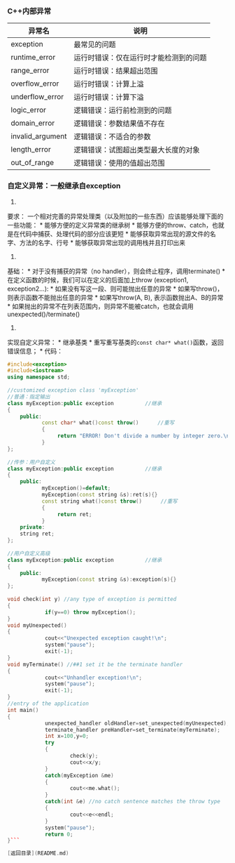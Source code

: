 ### C++内部异常
| 异常名 | 说明 |
| -- | -- |
| exception | 最常见的问题 |
| runtime_error | 运行时错误：仅在运行时才能检测到的问题 |
| range_error | 运行时错误：结果超出范围 |
| overflow_error | 运行时错误：计算上溢 |
| underflow_error | 运行时错误：计算下溢 |
| logic_error | 逻辑错误：运行前检测到的问题 |
| domain_error | 逻辑错误：参数结果值不存在 |
| invalid_argument | 逻辑错误：不适合的参数 |
| length_error | 逻辑错误：试图超出类型最大长度的对象 |
| out_of_range | 逻辑错误：使用的值超出范围 |


### 自定义异常：一般继承自exception

1. 
要求：
一个相对完善的异常处理类（以及附加的一些东西）应该能够处理下面的一些功能：
    * 
能够方便的定义异常类的继承树
    * 
 能够方便的throw、catch，也就是在代码中捕获、处理代码的部分应该更短
    * 
能够获取异常出现的源文件的名字、方法的名字、行号
    * 
能够获取异常出现的调用栈并且打印出来

1. 
基础：
    * 
对于没有捕获的异常（no handler），则会终止程序，调用terminate()
    * 
在定义函数的时候，我们可以在定义的后面加上throw (exception1, exception2…):
        * 
如果没有写这一段、则可能抛出任意的异常
        * 
如果写throw()，则表示函数不能抛出任意的异常
        * 
如果写throw(A, B), 表示函数抛出A、B的异常
    * 
如果抛出的异常不在列表范围内，则异常不能被catch，也就会调用unexpected()/terminate()

1. 
实现自定义异常：
    * 
继承基类
    * 
重写重写基类的```const char* what()```函数，返回错误信息；
    * 
代码：
```C++
#include<exception>    
#include<iostream>    
using namespace std;    
　
//customized exception class 'myException'  
//普通：指定输出
class myException:public exception          //继承
{    
    public:    
           const char* what()const throw()      //重写
           {    
                return "ERROR! Don't divide a number by integer zero.\n";    
           }        
};    
　
//传参：用户自定义
class myException:public exception          //继承
{    
    public:  
           myException()=default;
           myException(const string &s):ret(s){}
           const string what()const throw()      //重写
           {    
                return ret;   
           }
    private:
    string ret;
};    
　
//用户自定义高级
class myException:public exception          //继承
{    
    public:  
           myException(const string &s):exception(s){}
};    
　
void check(int y) //any type of exception is permitted    
{    
            if(y==0) throw myException();    
}    
void myUnexpected()    
{    
            cout<<"Unexpected exception caught!\n";    
            system("pause");    
            exit(-1);    
}    
void myTerminate() //##1 set it be the terminate handler    
{    
            cout<<"Unhandler exception!\n";    
            system("pause");    
            exit(-1);    
}    
//entry of the application    
int main()    
{    
            unexpected_handler oldHandler=set_unexpected(myUnexpected);    
            terminate_handler preHandler=set_terminate(myTerminate);    
            int x=100,y=0;    
            try    
            {    
                    check(y);    
                    cout<<x/y;    
            }    
            catch(myException &me)
            {
                    cout<<me.what();
            }
            catch(int &e) //no catch sentence matches the throw type    
            {    
                    cout<<e<<endl;    
            }    
            system("pause");    
            return 0;    
}```

[返回目录](README.md)